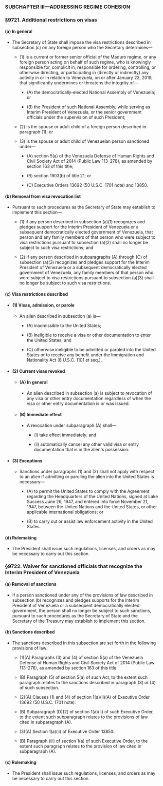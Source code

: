 ### SUBCHAPTER III—ADDRESSING REGIME COHESION

### §9721. Additional restrictions on visas
#### (a) In general
* The Secretary of State shall impose the visa restrictions described in subsection (c) on any foreign person who the Secretary determines—

  * (1) is a current or former senior official of the Maduro regime, or any foreign person acting on behalf of such regime, who is knowingly responsible for, complicit in, responsible for ordering, controlling, or otherwise directing, or participating in (directly or indirectly) any activity in or in relation to Venezuela, on or after January 23, 2019, that significantly undermines or threatens the integrity of—

    * (A) the democratically-elected National Assembly of Venezuela; or

    * (B) the President of such National Assembly, while serving as Interim President of Venezuela, or the senior government officials under the supervision of such President;


  * (2) is the spouse or adult child of a foreign person described in paragraph (1); or

  * (3) is the spouse or adult child of Venezuelan person sanctioned under—

    * (A) section 5(a) of the Venezuela Defense of Human Rights and Civil Society Act of 2014 (Public Law 113–278), as amended by section 163 of this title;

    * (B) section 1903(b) of title 21; or

    * (C) Executive Orders 13692 (50 U.S.C. 1701 note) and 13850.

#### (b) Removal from visa revocation list
* Pursuant to such procedures as the Secretary of State may establish to implement this section—

  * (1) if any person described in subsection (a)(1) recognizes and pledges support for the Interim President of Venezuela or a subsequent democratically elected government of Venezuela, that person and any family members of that person who were subject to visa restrictions pursuant to subsection (a)(2) shall no longer be subject to such visa restrictions; and

  * (2) if any person described in subparagraphs (A) through (C) of subsection (a)(3) recognizes and pledges support for the Interim President of Venezuela or a subsequent democratically elected government of Venezuela, any family members of that person who were subject to visa restrictions pursuant to subsection (a)(3) shall no longer be subject to such visa restrictions.

#### (c) Visa restrictions described
* #### (1) Visas, admission, or parole
  * An alien described in subsection (a) is—

    * (A) inadmissible to the United States;

    * (B) ineligible to receive a visa or other documentation to enter the United States; and

    * (C) otherwise ineligible to be admitted or paroled into the United States or to receive any benefit under the Immigration and Nationality Act (8 U.S.C. 1101 et seq.).

* #### (2) Current visas revoked
  * #### (A) In general
    * An alien described in subsection (a) is subject to revocation of any visa or other entry documentation regardless of when the visa or other entry documentation is or was issued.

  * #### (B) Immediate effect
    * A revocation under subparagraph (A) shall—

      * (i) take effect immediately; and

      * (ii) automatically cancel any other valid visa or entry documentation that is in the alien's possession.

* #### (3) Exceptions
  * Sanctions under paragraphs (1) and (2) shall not apply with respect to an alien if admitting or paroling the alien into the United States is necessary—

    * (A) to permit the United States to comply with the Agreement regarding the Headquarters of the United Nations, signed at Lake Success June 26, 1947, and entered into force November 21, 1947, between the United Nations and the United States, or other applicable international obligations; or

    * (B) to carry out or assist law enforcement activity in the United States.

#### (d) Rulemaking
* The President shall issue such regulations, licenses, and orders as may be necessary to carry out this section.

### §9722. Waiver for sanctioned officials that recognize the Interim President of Venezuela
#### (a) Removal of sanctions
* If a person sanctioned under any of the provisions of law described in subsection (b) recognizes and pledges supports for the Interim President of Venezuela or a subsequent democratically elected government, the person shall no longer be subject to such sanctions, pursuant to such procedures as the Secretary of State and the Secretary of the Treasury may establish to implement this section.

#### (b) Sanctions described
* The sanctions described in this subsection are set forth in the following provisions of law:

  * (1)(A) Paragraphs (3) and (4) of section 5(a) of the Venezuela Defense of Human Rights and Civil Society Act of 2014 (Public Law 113–278), as amended by section 163 of this title.

  * (B) Paragraph (5) of section 5(a) of such Act, to the extent such paragraph relates to the sanctions described in paragraph (3) or (4) of such subsection.

  * (2)(A) Clauses (1) and (4) of section 1(a)(ii)(A) of Executive Order 13692 (50 U.S.C. 1701 note).

  * (B) Subparagraph (D)(2) of section 1(a)(ii) of such Executive Order, to the extent such subparagraph relates to the provisions of law cited in subparagraph (A).

  * (3)(A) Section 1(a)(ii) of Executive Order 13850.

  * (B) Paragraph (iii) of section 1(a) of such Executive Order, to the extent such paragraph relates to the provision of law cited in subparagraph (A).

#### (c) Rulemaking
* The President shall issue such regulations, licenses, and orders as may be necessary to carry out this section.